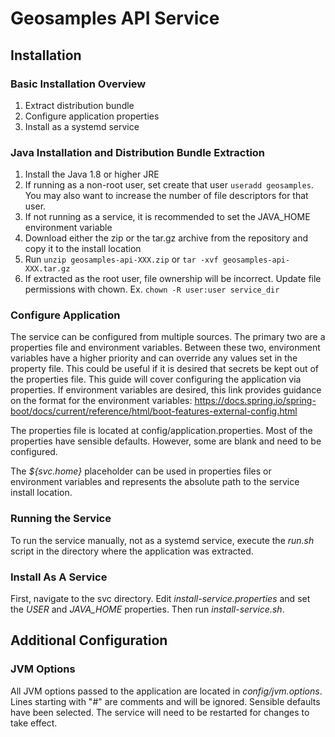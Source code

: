 # Geosamples API Service

## Installation
### Basic Installation Overview
1. Extract distribution bundle
1. Configure application properties
1. Install as a systemd service

### Java Installation and Distribution Bundle Extraction

1. Install the Java 1.8 or higher JRE
1. If running as a non-root user, set create that user ```useradd geosamples```. You may also want to increase the number of file descriptors for that user.
1. If not running as a service, it is recommended to set the JAVA_HOME environment variable
1. Download either the zip or the tar.gz archive from the repository and copy it to the install location
1. Run ```unzip geosamples-api-XXX.zip``` or ```tar -xvf geosamples-api-XXX.tar.gz```
1. If extracted as the root user, file ownership will be incorrect. Update file permissions with chown.  Ex. ```chown -R user:user service_dir```


### Configure Application
The service can be configured from multiple sources.  The primary two are a properties file and environment variables.  Between these two, environment variables 
have a higher priority and can override any values set in the property file.  This could be useful if it is desired that secrets be kept out of the
properties file.  This guide will cover configuring the application via properties.  If environment variables are desired, this link provides guidance on the
format for the environment variables: https://docs.spring.io/spring-boot/docs/current/reference/html/boot-features-external-config.html


The properties file is located at config/application.properties.  Most of the properties have sensible defaults.  However, some are blank and need to be 
configured.

The _${svc.home}_ placeholder can be used in properties files or environment variables and represents the absolute path to the service install location.


### Running the Service

To run the service manually, not as a systemd service, execute the _run.sh_ script in the directory where the application was extracted.


### Install As A Service

First, navigate to the svc directory.  Edit _install-service.properties_ and set the _USER_ and _JAVA_HOME_ properties.  Then run _install-service.sh_.

## Additional Configuration
### JVM Options
All JVM options passed to the application are located in _config/jvm.options_.  Lines starting with "#" are comments and will be ignored.
Sensible defaults have been selected.  The service will need to be restarted for changes to take effect.
